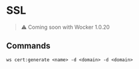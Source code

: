 # SSL

> ⚠ Coming soon with Wocker 1.0.20

## Commands

```shell
ws cert:generate <name> -d <domain> -d <domain>
```
